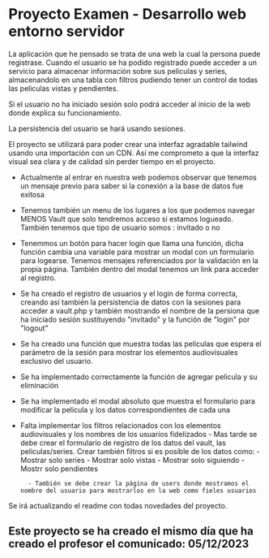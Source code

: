# Proyecto Examen - **Desarrollo web entorno servidor**

La aplicación que he pensado se trata de una web la cual la persona puede registrase.
Cuando el usuario se ha podido registrado puede acceder a un servicio para almacenar información sobre sus peliculas y series,
almacenandolo en una tabla con filtros pudiendo tener un control de todas las peliculas vistas y pendientes.

Si el usuario no ha iniciado sesión solo podrá acceder al inicio de la web donde explica su funcionamiento.

La persistencia del usuario se hará usando sesiones.

El proyecto se utilizará para poder crear una interfaz agradable tailwind usando una importación con un CDN.
Así me comprometo a que la interfaz visual sea clara y de calidad sin perder tiempo en el proyecto.

- Actualmente al entrar en nuestra web podemos observar que tenemos un mensaje previo para saber si la conexión a la base de datos fue exitosa
- Tenemos también un menu de los lugares a los que podemos navegar MENOS Vault que solo tendremos acceso si estamos logueado. También tenemos que tipo de usuario somos : invitado o no

- Tenemmos un botón para hacer logín que llama una función, dicha función cambia una variable para mostrar un modal con un formulario para logearse.
Tenemos mensajes referenciados por la validación en la propia página. También dentro del modal tenemos un link para acceder al registro.

- Se ha creado el registro de usuarios y el login de forma correcta, creando así también la persistencia de datos con la sesiones para acceder a vault.php y también 
mostrando el nombre de la persiona que ha iniciado sesión sustituyendo "invitado" y la función de "login" por "logout"

- Se ha creado una función que muestra todas las peliculas que espera el parámetro de la sesión para mostrar los elementos audiovisuales exclusivo del usuario.

- Se ha implementado correctamente la función de agregar pelicula y su eliminación

- Se ha implementado el modal absoluto que muestra el formulario para modificar la pelicula y los datos correspondientes de cada una


- Falta implementar los filtros relacionados con los elementos audiovisuales y los nombres de los usuarios fidelizados
        - Mas tarde se debe crear el formulario de registro de los datos del vault, las peliculas/series. Crear también filtros si es posible de los datos como:
                - Mostrar solo series
                - Mostrar solo vistas
                - Mostrar solo siguiendo
                - Mostrr solo pendientes

        - También se debe crear la página de users donde mostramos el nombre del usuario para mostrarlos en la web como fieles usuarios
        

Se irá actualizando el readme con todas novedades del proyecto.

## Este proyecto se ha creado el mismo día que ha creado el profesor el comunicado: 05/12/2023